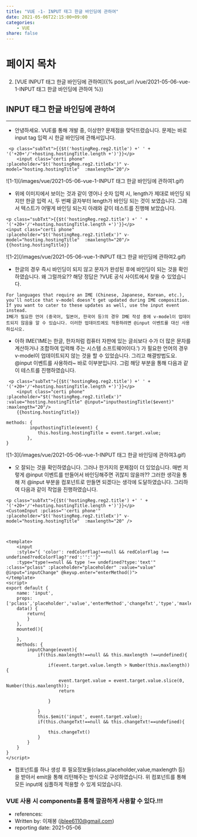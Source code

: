 ```yaml
---
title: "VUE -1- INPUT 태그 한글 바인딩에 관하여"
date: 2021-05-06T22:15:00+09:00
categories: 
    - VUE
share: false
---
```


# 페이지 목차
2. [VUE INPUT 태그 한글 바인딩에 관하여]({% post_url /vue/2021-05-06-vue-1-INPUT 태그 한글 바인딩에 관하여 %})

## INPUT 태그 한글 바인딩에 관하여

---
- 안녕하세요. VUE를 통해 개발 중, 이상한? 문제점을 맞닥뜨렸습니다.
문제는 바로 input tag 입력 시 한글 바인딩에 관해서입니다.


```vue
 <p class="subTxt">{{$t('hostingReg.reg2.title') +' ' + '('+20+'/'+hosting.hostingTitle.length +')'}}</p>
    <input class="certi phone" :placeholder="$t('hostingReg.reg2.titleEx')" v-model="hosting.hostingTitle"  :maxlength="20"/>
```

 ![1-1](/images/vue/2021-05-06-vue-1-INPUT 태그 한글 바인딩에 관하여1.gif)
- 위에 이미지에서 보이는 것과 같이 영어나 숫자 입력 시, length가 제대로 바인딩 되지만 한글 입력 시, 두 번째 글자부터 length가 바인딩 되는 것이 보였습니다. 그래서 텍스트가 어떻게 바인딩 되는지 아래와 같이 테스트를 진행해 보았습니다.

```vue
<p class="subTxt">{{$t('hostingReg.reg2.title') +' ' + '('+20+'/'+hosting.hostingTitle.length +')'}}</p>
<input class="certi phone" :placeholder="$t('hostingReg.reg2.titleEx')" v-model="hosting.hostingTitle"  :maxlength="20"/>
{{hosting.hostingTitle}}
```

 ![1-2](/images/vue/2021-05-06-vue-1-INPUT 태그 한글 바인딩에 관하여2.gif)
- 한글의 경우 즉시 바인딩이 되지 않고 문자가 완성된 후에 바인딩이 되는 것을 확인하였습니다. 왜 그럴까요?? 해당 정답은 ?VUE 공식 사이트에서 찾을 수 있었습니다.

```
For languages that require an IME (Chinese, Japanese, Korean, etc.), you’ll notice that v-model doesn’t get updated during IME composition. If you want to cater to these updates as well, use the input event instead.
IME가 필요한 언어 (중국어, 일본어, 한국어 등)의 경우 IME 작성 중에 v-model이 업데이트되지 않음을 알 수 있습니다. 이러한 업데이트에도 적용하려면 @input 이벤트를 대신 사용하십시오.
```

- 아하 IME('IME는 한글, 한자처럼 컴퓨터 자판에 있는 글쇠보다 수가 더 많은 문자를 계산하거나 조합하여 입력해 주는 시스템 소프트웨어이다.') 가 필요한 언어의 경우 v-model이 업데이트되지 않는 것을 할 수 있었습니다. 그리고 해결방법도요. @input 이벤트를 사용하라~ 바로 이부분입니다. 그럼 해당 부분을 통해 다음과 같이 테스트를 진행하였습니다.

```vue
 <p class="subTxt">{{$t('hostingReg.reg2.title') +' ' + '('+20+'/'+hosting.hostingTitle.length +')'}}</p>
    <input class="certi phone" :placeholder="$t('hostingReg.reg2.titleEx')" :value="hosting.hostingTitle" @input="inputhostingTitle($event)"  :maxlength="20"/>
    {{hosting.hostingTitle}}

methods: {
         inputhostingTitle(event) {
            this.hosting.hostingTitle = event.target.value;
        },
}
```

 ![1-3](/images/vue/2021-05-06-vue-1-INPUT 태그 한글 바인딩에 관하여3.gif)
- 오 잘되는 것을 확인하였습니다. 그러나 한가지의 문제점이 더 있었습니다. 매번 저렇게 @input 이벤트를 만들어서 바인딩해주면 귀찮지 않을까?? 그러한 생각을 통해 저 @input 부분을 컴포넌트로 만들면 되겠다는 생각에 도달하였습니다. 그리하여 다음과 같이 작업을 진행하였습니다.

```vue
<p class="subTxt">{{$t('hostingReg.reg2.title') +' ' + '('+20+'/'+hosting.hostingTitle.length +')'}}</p>
<CustomInput :pclass="'certi phone'" :placeholder="$t('hostingReg.reg2.titleEx')" v-model="hosting.hostingTitle"  :maxlength="20" />



<template>
    <input 
    :style="{ 'color': redColorFlag!==null && redColorFlag !== undefined?redColorFlag?'red':'':''}"
    :type="type!==null && type !== undefined?type:'text'" :class="pclass" :placeholder="placeholder" :value="value" @input="inputChange" @keyup.enter="enterMethod()">
</template>
<script>
export default {
    name: 'input',
    props:['pclass','placeholder','value','enterMethod','changeTxt','type','maxlength','redColorFlag'],
    data() {
        return{
        }
    },
    mounted(){
        
    },
	methods: {
        inputChange(event){
            if(this.maxlength!==null && this.maxlength !==undefined){

                if(event.target.value.length > Number(this.maxlength)) {

                    event.target.value = event.target.value.slice(0, Number(this.maxlength));
                    return

                }

            }
            this.$emit('input', event.target.value);
            if(this.changeTxt!==null && this.changeTxt!==undefined){
                
                this.changeTxt()
            }
        }
    }
}
</script>
```
- 컴포넌트를 하나 생성 후 필요정보들(class,placeholder,value,maxlength 등) 을 받아서 emit을 통해 리턴해주는 방식으로 구성하였습니다. 위 컴포넌트를 통해 모든 input에 심플하게  적용할 수 있게 되었습니다.

### VUE 사용 시 components를 통해 깔끔하게 사용할 수 있다.!!!


- references:
- Written by: 이재봉 (jblee6110@gmail.com)
- reporting date: 2021-05-06
